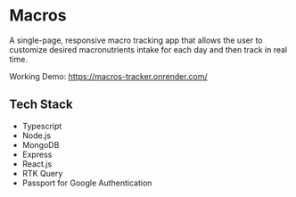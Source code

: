 # Macros

A single-page, responsive macro tracking app that allows the user to customize desired macronutrients intake for each day and then track in real time.

Working Demo: https://macros-tracker.onrender.com/

## Tech Stack

- Typescript
- Node.js
- MongoDB
- Express
- React.js
- RTK Query
- Passport for Google Authentication

